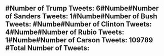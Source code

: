 #Number of Trump Tweets: 6#Numbe#Number of Sanders Tweets: 1#Numbe#Number of Bush Tweets: #Numbe#Number of Clinton Tweets: 4#Numbe#Number of Rubio Tweets: 1#Numbe#Number of Carson Tweets: 109789
#Total Number of Tweets:  
---
